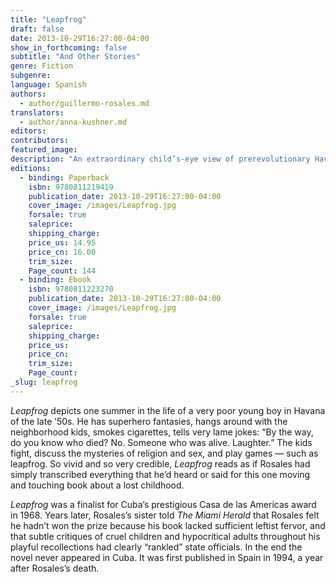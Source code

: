 ```yaml
---
title: "Leapfrog"
draft: false
date: 2013-10-29T16:27:00-04:00
show_in_forthcoming: false
subtitle: "And Other Stories"
genre: Fiction
subgenre:
language: Spanish
authors:
  - author/guillermo-rosales.md
translators:
  - author/anna-kushner.md
editors:
contributors:
featured_image:
description: "An extraordinary child’s-eye view of prerevolutionary Havana in the late 1950s "
editions:
  - binding: Paperback
    isbn: 9780811219419
    publication_date: 2013-10-29T16:27:00-04:00
    cover_image: /images/Leapfrog.jpg
    forsale: true
    saleprice:
    shipping_charge:
    price_us: 14.95
    price_cn: 16.00
    trim_size:
    Page_count: 144
  - binding: Ebook
    isbn: 9780811223270
    publication_date: 2013-10-29T16:27:00-04:00
    cover_image: /images/Leapfrog.jpg
    forsale: true
    saleprice:
    shipping_charge:
    price_us:
    price_cn:
    trim_size:
    Page_count:
_slug: leapfrog
---
```


_Leapfrog_ depicts one summer in the life of a very poor young boy in Havana of the late ’50s. He has superhero fantasies, hangs around with the neighborhood kids, smokes cigarettes, tells very lame jokes: “By the way, do you know who died? No. Someone who was alive. Laughter.” The kids fight, discuss the mysteries of religion and sex, and play games — such as leapfrog. So vivid and so very credible, _Leapfrog_ reads as if Rosales had simply transcribed everything that he’d heard or said for this one moving and touching book about a lost childhood.

_Leapfrog_ was a finalist for Cuba’s prestigious Casa de las Americas award in 1968. Years later, Rosales’s sister told _The Miami Herald_ that Rosales felt he hadn’t won the prize because his book lacked sufficient leftist fervor, and that subtle critiques of cruel children and hypocritical adults throughout his playful recollections had clearly “rankled” state officials. In the end the novel never appeared in Cuba. It was first published in Spain in 1994, a year after Rosales’s death.

